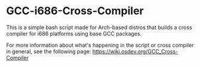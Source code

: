# GCC-i686-Cross-Compiler

This is a simple bash script made for Arch-based distros that builds a cross compiler for i686 platforms using base GCC packages.

For more information about what's happening in the script or cross compiler in general, see the following page: https://wiki.osdev.org/GCC_Cross-Compiler
